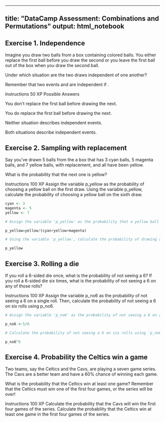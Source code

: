 
<!-- rnb-text-begin -->

---
title: "DataCamp Assessment: Combinations and Permutations"
output: html_notebook
---

## Exercise 1. Independence
Imagine you draw two balls from a box containing colored balls. You either replace the first ball before you draw the second or you leave the first ball out of the box when you draw the second ball.

Under which situation are the two draws independent of one another?

Remember that two events  and  are independent if .

Instructions
50 XP
Possible Answers

You don't replace the first ball before drawing the next.

You do replace the first ball before drawing the next.

Neither situation describes independent events.

Both situations describe independent events.


<!-- rnb-text-end -->


<!-- rnb-chunk-begin -->



<!-- rnb-chunk-end -->


<!-- rnb-text-begin -->


## Exercise 2. Sampling with replacement
Say you’ve drawn 5 balls from the a box that has 3 cyan balls, 5 magenta balls, and 7 yellow balls, with replacement, and all have been yellow.

What is the probability that the next one is yellow?

Instructions
100 XP
Assign the variable p_yellow as the probability of choosing a yellow ball on the first draw.
Using the variable p_yellow, calculate the probability of choosing a yellow ball on the sixth draw.



<!-- rnb-text-end -->


<!-- rnb-chunk-begin -->


<!-- rnb-source-begin eyJkYXRhIjoiYGBgclxuY3lhbiA8LSAzXG5tYWdlbnRhIDwtIDVcbnllbGxvdyA8LSA3XG5cbiMgQXNzaWduIHRoZSB2YXJpYWJsZSAncF95ZWxsb3cnIGFzIHRoZSBwcm9iYWJpbGl0eSB0aGF0IGEgeWVsbG93IGJhbGwgaXMgZHJhd24gZnJvbSB0aGUgYm94LlxuXG5wX3llbGxvdz15ZWxsb3cvKGN5YW4reWVsbG93K21hZ2VudGEpXG5cbiMgVXNpbmcgdGhlIHZhcmlhYmxlICdwX3llbGxvdycsIGNhbGN1bGF0ZSB0aGUgcHJvYmFiaWxpdHkgb2YgZHJhd2luZyBhIHllbGxvdyBiYWxsIG9uIHRoZSBzaXh0aCBkcmF3LiBQcmludCB0aGlzIHZhbHVlIHRvIHRoZSBjb25zb2xlLlxuXG5wX3llbGxvd1xuYGBgIn0= -->

```r
cyan <- 3
magenta <- 5
yellow <- 7

# Assign the variable 'p_yellow' as the probability that a yellow ball is drawn from the box.

p_yellow=yellow/(cyan+yellow+magenta)

# Using the variable 'p_yellow', calculate the probability of drawing a yellow ball on the sixth draw. Print this value to the console.

p_yellow
```

<!-- rnb-source-end -->

<!-- rnb-chunk-end -->


<!-- rnb-text-begin -->


## Exercise 3. Rolling a die
If you roll a 6-sided die once, what is the probability of not seeing a 6? If you roll a 6-sided die six times, what is the probability of not seeing a 6 on any of those rolls?

Instructions
100 XP
Assign the variable p_no6 as the probability of not seeing a 6 on a single roll.
Then, calculate the probability of not seeing a 6 on six rolls using p_no6.


<!-- rnb-text-end -->


<!-- rnb-chunk-begin -->


<!-- rnb-source-begin eyJkYXRhIjoiYGBgclxuIyBBc3NpZ24gdGhlIHZhcmlhYmxlICdwX25vNicgYXMgdGhlIHByb2JhYmlsaXR5IG9mIG5vdCBzZWVpbmcgYSA2IG9uIGEgc2luZ2xlIHJvbGwuXG5cbnBfbm82IDwtNS82XG5cbiMgQ2FsY3VsYXRlIHRoZSBwcm9iYWJpbGl0eSBvZiBub3Qgc2VlaW5nIGEgNiBvbiBzaXggcm9sbHMgdXNpbmcgYHBfbm82YC4gUHJpbnQgeW91ciByZXN1bHQgdG8gdGhlIGNvbnNvbGU6IGRvIG5vdCBhc3NpZ24gaXQgdG8gYSB2YXJpYWJsZS5cblxucF9ubzZeNlxuYGBgIn0= -->

```r
# Assign the variable 'p_no6' as the probability of not seeing a 6 on a single roll.

p_no6 <-5/6

# Calculate the probability of not seeing a 6 on six rolls using `p_no6`. Print your result to the console: do not assign it to a variable.

p_no6^6
```

<!-- rnb-source-end -->

<!-- rnb-chunk-end -->


<!-- rnb-text-begin -->


## Exercise 4. Probability the Celtics win a game
Two teams, say the Celtics and the Cavs, are playing a seven game series. The Cavs are a better team and have a 60% chance of winning each game.

What is the probability that the Celtics win at least one game? Remember that the Celtics must win one of the first four games, or the series will be over!

Instructions
100 XP
Calculate the probability that the Cavs will win the first four games of the series.
Calculate the probability that the Celtics win at least one game in the first four games of the series.


<!-- rnb-text-end -->


<!-- rnb-chunk-begin -->



<!-- rnb-chunk-end -->


<!-- rnb-text-begin -->





<!-- rnb-text-end -->


<!-- rnb-chunk-begin -->



<!-- rnb-chunk-end -->


<!-- rnb-text-begin -->





<!-- rnb-text-end -->


<!-- rnb-chunk-begin -->



<!-- rnb-chunk-end -->


<!-- rnb-text-begin -->





<!-- rnb-text-end -->


<!-- rnb-chunk-begin -->



<!-- rnb-chunk-end -->


<!-- rnb-text-begin -->





<!-- rnb-text-end -->


<!-- rnb-chunk-begin -->



<!-- rnb-chunk-end -->


<!-- rnb-text-begin -->





<!-- rnb-text-end -->


<!-- rnb-chunk-begin -->



<!-- rnb-chunk-end -->


<!-- rnb-text-begin -->





<!-- rnb-text-end -->


<!-- rnb-chunk-begin -->



<!-- rnb-chunk-end -->


<!-- rnb-text-begin -->





<!-- rnb-text-end -->


<!-- rnb-chunk-begin -->



<!-- rnb-chunk-end -->


<!-- rnb-text-begin -->





<!-- rnb-text-end -->


<!-- rnb-chunk-begin -->



<!-- rnb-chunk-end -->


<!-- rnb-text-begin -->





<!-- rnb-text-end -->


<!-- rnb-chunk-begin -->



<!-- rnb-chunk-end -->


<!-- rnb-text-begin -->





<!-- rnb-text-end -->


<!-- rnb-chunk-begin -->



<!-- rnb-chunk-end -->


<!-- rnb-text-begin -->





<!-- rnb-text-end -->


<!-- rnb-chunk-begin -->



<!-- rnb-chunk-end -->


<!-- rnb-text-begin -->





<!-- rnb-text-end -->


<!-- rnb-chunk-begin -->



<!-- rnb-chunk-end -->


<!-- rnb-text-begin -->



<!-- rnb-text-end -->

